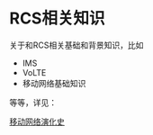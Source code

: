 # RCS相关知识

关于和RCS相关基础和背景知识，比如

* IMS
* VoLTE
* 移动网络基础知识

等等，详见：

[移动网络演化史](https://book.crifan.com/books/mobile_network_evolution_history/website/)

